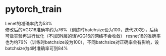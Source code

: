 # pytorch_train

Lenet的准确率约为53%  
修改后的VGG16准确率约为76%（训练时batchsize设为100，迭代20次），后续可做实验再进行优化（不加BN层的话VGG16的网络不会收敛）
resnet18的准确率也为约76%（训练时batchsize设为100），不同batchsize对正确率会有影响，设batchsize为4时准确率可到84%

